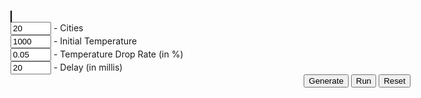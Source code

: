 <script src="https://rawgit.com/pedrohfsd/TSP/gh-pages/_includes/canvas.js"></script>
<script src="https://rawgit.com/pedrohfsd/TSP/develop/simulated_annealing.js"></script>

<div style="width:640px; margin:auto">
<canvas id="canvas" width="640px" height="490" style="border:1px solid #000000;"></canvas>
<br/><input id='cityCountId' value='20' size="5"/> - Cities
<br/><input id='temperatureId' value='1000' size="5"/> - Initial Temperature
<br/><input id='dropRateId' value='0.05' size="5"/> - Temperature Drop Rate (in %)
<br/><input id='delayId' value='20' size="5"/> - Delay (in millis)
<br/>
<div style="float:right">
<button onclick="generate(props);">Generate</button>
<button onclick="run(props, document.getElementById('temperatureId').value, document.getElementById('dropRateId').value, document.getElementById('delayId').value);">Run</button>
<button onclick="resetCanvas(props, props.vertices);">Reset</button>
</div></div>

<script>
var props = {canvas:null, context:null
            , width:640
            , height:480
            , margin:20
            , fontSize:14
            , verticeCount:function(){return document.getElementById('cityCountId').value}
            , vertices:[]
            };
props.canvas = document.getElementById('canvas');
props.context = props.canvas.getContext('2d');
props.context.font = (props.fontSize+2)+'px Arial';
props.context.fillText('\'Input\' the number of cities to \'Generate\' the graph and \'Run\'', props.width/2-220, props.height/2);
props.context.font = props.fontSize+'px Arial';

function state_changed(props, event){resetCanvas(props, event.vertices);}
function log(props, text){setText(props, text);}
</script>